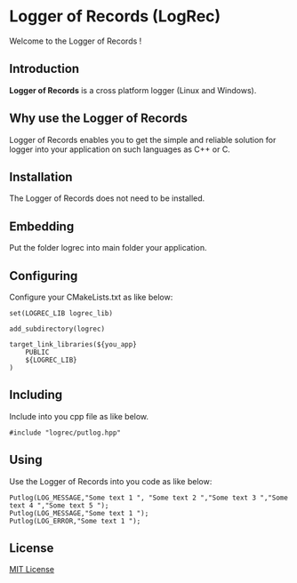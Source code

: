 # Logger of Records (LogRec)

Welcome to the Logger of Records ! 

## Introduction

**Logger of Records** is a cross platform logger (Linux and Windows).

## Why use the Logger of Records

Logger of Records enables you to get the simple and reliable solution for logger into your application
on such languages as C++ or C.

## Installation

The Logger of Records does not need to be installed.
 
## Embedding

Put the folder logrec into main folder your application.

## Configuring

Configure your CMakeLists.txt as like below:


	set(LOGREC_LIB logrec_lib)

	add_subdirectory(logrec)

	target_link_libraries(${you_app}
		PUBLIC
		${LOGREC_LIB}
	)

## Including

Include into you cpp file as like below.

	#include "logrec/putlog.hpp"

## Using

Use the Logger of Records into you code as like below:

	Putlog(LOG_MESSAGE,"Some text 1 ", "Some text 2 ","Some text 3 ","Some text 4 ","Some text 5 ");
	Putlog(LOG_MESSAGE,"Some text 1 ");
	Putlog(LOG_ERROR,"Some text 1 ");

## License

[MIT License](LICENSE)
